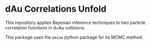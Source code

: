 dAu Correlations Unfold
=======================

This repository applies Bayesian inference techniques to two particle correlation functions in d+Au collisions.

This package uses the `emcee` python package for its MCMC method.